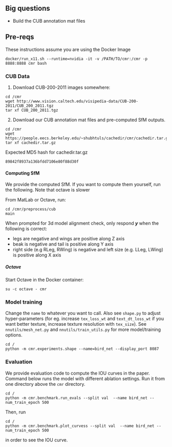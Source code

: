 ## Big questions

* Build the CUB annotation mat files

## Pre-reqs

These instructions assume you are using the Docker Image

```
docker/run_x11.sh --runtime=nvidia -it -v /PATH/TO/cmr:/cmr -p 8888:8888 cmr bash
```

### CUB Data

1. Download CUB-200-2011 images somewhere:

```
cd /cmr
wget http://www.vision.caltech.edu/visipedia-data/CUB-200-2011/CUB_200_2011.tgz
tar xf CUB_200_2011.tgz
```

2. Download our CUB annotation mat files and pre-computed SfM outputs.

```
cd /cmr
wget https://people.eecs.berkeley.edu/~shubhtuls/cachedir/cmr/cachedir.tar.gz
tar xf cachedir.tar.gz
```

Expected MD5 hash for cachedir.tar.gz

```
89842f8937a136bfdd7106e80f88d30f
```

#### Computing SfM

We provide the computed SfM. If you want to compute them yourself, run the following. Note that octave is slower

From MatLab or Octave, run:

```
cd /cmr/preprocess/cub
main
```

When prompted for 3d model alignment check, only respond ***y*** when the following is correct:

* legs are negative and wings are positive along Z axis
* beak is negative and tail is positive along Y axis
* right side (e.g RLeg, RWing) is negative and left size (e.g. LLeg, LWing) is positive along X axis

##### Octave

Start Octave in the Docker container:

```
su -c octave - cmr
```

### Model training
Change the `name` to whatever you want to call. Also see `shape.py` to adjust
hyper-parameters (for eg. increase `tex_loss_wt` and `text_dt_loss_wt` if you
want better texture, increase texture resolution with `tex_size`).
See `nnutils/mesh_net.py` and `nnutils/train_utils.py` for more model/training options.

```
cd /
python -m cmr.experiments.shape --name=bird_net --display_port 8087
```

### Evaluation
We provide evaluation code to compute the IOU curves in the paper.
Command below runs the model with different ablation settings.
Run it from one directory above the `cmr` directory.

```
cd /
python -m cmr.benchmark.run_evals --split val  --name bird_net --num_train_epoch 500
```

Then, run 

```
cd /
python -m cmr.benchmark.plot_curvess --split val  --name bird_net --num_train_epoch 500
```
in order to see the IOU curve.
